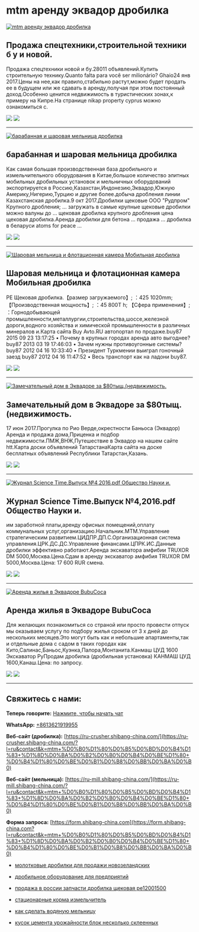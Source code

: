 # mtm аренду эквадор дробилка

<a href="https://swt.shibang-china.com/?n=lxq&l=ru&img&k=mtm+%D0%B0%D1%80%D0%B5%D0%BD%D0%B4%D1%83+%D1%8D%D0%BA%D0%B2%D0%B0%D0%B4%D0%BE%D1%80+%D0%B4%D1%80%D0%BE%D0%B1%D0%B8%D0%BB%D0%BA%D0%B0" target="_blank">![mtm аренду эквадор дробилка](http://static.shibang-china.com/all-800x300/783.jpg)</a>

## Продажа спецтехники,строительной техники б y и новой.
Продажа спецтехники новой и бу.28011 объявлений.Купить строительную технику.Quanto falta para você ser milionário? Ghaio24 янв 2017.Цены на нее,как правило,стабильно растут,можно будет продать ее в будущем или же сдавать в аренду,получая при этом постоянный доход.Особенно ценится недвижимость в туристических зонах,к примеру на Кипре.На странице nikap property cyprus можно ознакомиться с.


<a href="https://whatsapp.shibangsoft.com/WhatsApp.php" target="_blank" title="WhatsApp">![](http://static.shibang-china.com/icon/whatsapp.png)</a> <a href="https://swt.shibang-china.com/?n=lxq&l=ru&icon&k=mtm+%D0%B0%D1%80%D0%B5%D0%BD%D0%B4%D1%83+%D1%8D%D0%BA%D0%B2%D0%B0%D0%B4%D0%BE%D1%80+%D0%B4%D1%80%D0%BE%D0%B1%D0%B8%D0%BB%D0%BA%D0%B0" target="_blank">![](http://static.shibang-china.com/icon/chat-ru.png)</a>

---

<a href="https://swt.shibang-china.com/?n=lxq&l=ru&img&k=mtm+%D0%B0%D1%80%D0%B5%D0%BD%D0%B4%D1%83+%D1%8D%D0%BA%D0%B2%D0%B0%D0%B4%D0%BE%D1%80+%D0%B4%D1%80%D0%BE%D0%B1%D0%B8%D0%BB%D0%BA%D0%B0" target="_blank">![барабанная и шаровая мельница дробилка](http://static.shibang-china.com/all-800x300/309.jpg)</a>

## барабанная и шаровая мельница дробилка
Как самая большая производственная база дробильного и измельчительного оборудования в Китае,большое количество элитных мобильных дробильных установок и мельничных оборудований экспортируется в Россию,Казахстан,Индонезию,Эквадор,Южную Америку,Нигерию,Турцию и другие более.добыча дробления линии Казахстанская дробилка.9 окт 2017.Дробилки щековые ООО "Рудпром" Крупного дробления; … загружать в самые крупные щековые дробилки можно валуны до … щековая дробилка крупного дробления цена щековая дробилка.Аренда дробилки для бетона … продажа … дробилка в беларуси atoms for peace …


<a href="https://whatsapp.shibangsoft.com/WhatsApp.php" target="_blank" title="WhatsApp">![](http://static.shibang-china.com/icon/whatsapp.png)</a> <a href="https://swt.shibang-china.com/?n=lxq&l=ru&icon&k=mtm+%D0%B0%D1%80%D0%B5%D0%BD%D0%B4%D1%83+%D1%8D%D0%BA%D0%B2%D0%B0%D0%B4%D0%BE%D1%80+%D0%B4%D1%80%D0%BE%D0%B1%D0%B8%D0%BB%D0%BA%D0%B0" target="_blank">![](http://static.shibang-china.com/icon/chat-ru.png)</a>

---

<a href="https://swt.shibang-china.com/?n=lxq&l=ru&img&k=mtm+%D0%B0%D1%80%D0%B5%D0%BD%D0%B4%D1%83+%D1%8D%D0%BA%D0%B2%D0%B0%D0%B4%D0%BE%D1%80+%D0%B4%D1%80%D0%BE%D0%B1%D0%B8%D0%BB%D0%BA%D0%B0" target="_blank">![Шаровая мельница и флотационная камера Мобильная дробилка](http://static.shibang-china.com/all-800x300/69.jpg)</a>

## Шаровая мельница и флотационная камера Мобильная дробилка
PE Щековая дробилка.【размер загружаемого】; ：425 1020mm; 【Производственная мощность】; ：45 800T h; 【Сфера применения】; ：Горнодобывающей промышленности,металлургии,строительства,шоссе,железной дороги,водного хозяйства и химической промышленности в различных минералов и.Карта сайта Buy Avto.RU автопортал по продаже.buy87 2015 09 23 13:17:25 • Почему в крупных городах аренда авто выгоднее? buy87 2013 03 19 17:46:03 • Зачем нужны противоугонные системы? buy87 2012 04 16 10:33:40 • Президент Туркмении выиграл гоночный заезд buy87 2012 04 16 11:47:52 • Весь транспорт как на ладони buy87.


<a href="https://whatsapp.shibangsoft.com/WhatsApp.php" target="_blank" title="WhatsApp">![](http://static.shibang-china.com/icon/whatsapp.png)</a> <a href="https://swt.shibang-china.com/?n=lxq&l=ru&icon&k=mtm+%D0%B0%D1%80%D0%B5%D0%BD%D0%B4%D1%83+%D1%8D%D0%BA%D0%B2%D0%B0%D0%B4%D0%BE%D1%80+%D0%B4%D1%80%D0%BE%D0%B1%D0%B8%D0%BB%D0%BA%D0%B0" target="_blank">![](http://static.shibang-china.com/icon/chat-ru.png)</a>

---

<a href="https://swt.shibang-china.com/?n=lxq&l=ru&img&k=mtm+%D0%B0%D1%80%D0%B5%D0%BD%D0%B4%D1%83+%D1%8D%D0%BA%D0%B2%D0%B0%D0%B4%D0%BE%D1%80+%D0%B4%D1%80%D0%BE%D0%B1%D0%B8%D0%BB%D0%BA%D0%B0" target="_blank">![Замечательный дом в Эквадоре за $80тыщ.(недвижимость.](http://static.shibang-china.com/all-800x300/1372.jpg)</a>

## Замечательный дом в Эквадоре за $80тыщ.(недвижимость.
17 июн 2017.Прогулка по Рио Верде,окрестности Баньоса (Эквадор) Аренда и продажа дома,Приценка и подбор недвижимости.ПМЖ,ВНЖ,Путешествие в Эквадор на нашем сайте htt.Карта доски объявлений ТатарстанаКарта сайта на доске бесплатных объявлений Республики Татарстан,Казань.


<a href="https://whatsapp.shibangsoft.com/WhatsApp.php" target="_blank" title="WhatsApp">![](http://static.shibang-china.com/icon/whatsapp.png)</a> <a href="https://swt.shibang-china.com/?n=lxq&l=ru&icon&k=mtm+%D0%B0%D1%80%D0%B5%D0%BD%D0%B4%D1%83+%D1%8D%D0%BA%D0%B2%D0%B0%D0%B4%D0%BE%D1%80+%D0%B4%D1%80%D0%BE%D0%B1%D0%B8%D0%BB%D0%BA%D0%B0" target="_blank">![](http://static.shibang-china.com/icon/chat-ru.png)</a>

---

<a href="https://swt.shibang-china.com/?n=lxq&l=ru&img&k=mtm+%D0%B0%D1%80%D0%B5%D0%BD%D0%B4%D1%83+%D1%8D%D0%BA%D0%B2%D0%B0%D0%B4%D0%BE%D1%80+%D0%B4%D1%80%D0%BE%D0%B1%D0%B8%D0%BB%D0%BA%D0%B0" target="_blank">![Журнал Science Time.Выпуск №4,2016.pdf Общество Науки и.](http://static.shibang-china.com/all-800x300/580.jpg)</a>

## Журнал Science Time.Выпуск №4,2016.pdf Общество Науки и.
им заработной платы,аренду офисных помещений,оплату коммунальных услуг,организацию.Начальник.МТМ.Управление стратегическим развитием.ЦИДПР.ДП.С.Организационная система управления.ЦРК.ДС.ДС.Управление финансами.ЦПРК.ИС.Данные дробилки эффективно работают.Аренда экскаватора амфибии TRUXOR DM 5000,Москва.Цена.Сдам в аренду экскаватор амфибия TRUXOR DM 5000,Москва.Цена: 17 600 RUR смена.


<a href="https://whatsapp.shibangsoft.com/WhatsApp.php" target="_blank" title="WhatsApp">![](http://static.shibang-china.com/icon/whatsapp.png)</a> <a href="https://swt.shibang-china.com/?n=lxq&l=ru&icon&k=mtm+%D0%B0%D1%80%D0%B5%D0%BD%D0%B4%D1%83+%D1%8D%D0%BA%D0%B2%D0%B0%D0%B4%D0%BE%D1%80+%D0%B4%D1%80%D0%BE%D0%B1%D0%B8%D0%BB%D0%BA%D0%B0" target="_blank">![](http://static.shibang-china.com/icon/chat-ru.png)</a>

---

<a href="https://swt.shibang-china.com/?n=lxq&l=ru&img&k=mtm+%D0%B0%D1%80%D0%B5%D0%BD%D0%B4%D1%83+%D1%8D%D0%BA%D0%B2%D0%B0%D0%B4%D0%BE%D1%80+%D0%B4%D1%80%D0%BE%D0%B1%D0%B8%D0%BB%D0%BA%D0%B0" target="_blank">![Аренда жилья в Эквадоре BubuCoca](http://static.shibang-china.com/all-800x300/86.jpg)</a>

## Аренда жилья в Эквадоре BubuCoca
Для желающих познакомиться со страной или просто провести отпуск мы оказываем услугу по подбору жилья сроком от 3 х дней до нескольких месяцев.Это могут быть как и небольшие апартаменты,так и отдельные дома с садом в таких городах как Кито,Салинас,Баньос,Куэнка,Палора,Монтанита.Канмаш ЦУД 1600 Экскаватор РуПродам дробилка (дробильная установка) КАНМАШ ЦУД 1600,Канаш.Цена: по запросу.


<a href="https://whatsapp.shibangsoft.com/WhatsApp.php" target="_blank" title="WhatsApp">![](http://static.shibang-china.com/icon/whatsapp.png)</a> <a href="https://swt.shibang-china.com/?l=ru&icon&k=mtm+%D0%B0%D1%80%D0%B5%D0%BD%D0%B4%D1%83+%D1%8D%D0%BA%D0%B2%D0%B0%D0%B4%D0%BE%D1%80+%D0%B4%D1%80%D0%BE%D0%B1%D0%B8%D0%BB%D0%BA%D0%B0" target="_blank">![](http://static.shibang-china.com/icon/chat-ru.png)</a>

---
## Свяжитесь с нами:

**Теперь говорите:** [Нажмите, чтобы начать чат](https://swt.shibang-china.com?l=ru&contact&k=mtm+%D0%B0%D1%80%D0%B5%D0%BD%D0%B4%D1%83+%D1%8D%D0%BA%D0%B2%D0%B0%D0%B4%D0%BE%D1%80+%D0%B4%D1%80%D0%BE%D0%B1%D0%B8%D0%BB%D0%BA%D0%B0)

**WhatsApp:**  [+8613621919955](https://whatsapp.shibangsoft.com/WhatsApp.php)

**Веб-сайт (дробилка):** [https://ru-crusher.shibang-china.com/](https://ru-crusher.shibang-china.com/?l=ru&contact&k=mtm+%D0%B0%D1%80%D0%B5%D0%BD%D0%B4%D1%83+%D1%8D%D0%BA%D0%B2%D0%B0%D0%B4%D0%BE%D1%80+%D0%B4%D1%80%D0%BE%D0%B1%D0%B8%D0%BB%D0%BA%D0%B0)

**Веб-сайт (мельница):** [https://ru-mill.shibang-china.com/](https://ru-mill.shibang-china.com/?l=ru&contact&k=mtm+%D0%B0%D1%80%D0%B5%D0%BD%D0%B4%D1%83+%D1%8D%D0%BA%D0%B2%D0%B0%D0%B4%D0%BE%D1%80+%D0%B4%D1%80%D0%BE%D0%B1%D0%B8%D0%BB%D0%BA%D0%B0)

**Форма запроса:** [https://form.shibang-china.com](https://form.shibang-china.com?l=ru&contact&k=mtm+%D0%B0%D1%80%D0%B5%D0%BD%D0%B4%D1%83+%D1%8D%D0%BA%D0%B2%D0%B0%D0%B4%D0%BE%D1%80+%D0%B4%D1%80%D0%BE%D0%B1%D0%B8%D0%BB%D0%BA%D0%B0)

* [молотковые дробилки для продажи новозеландских](../52/%D0%BC%D0%BE%D0%BB%D0%BE%D1%82%D0%BA%D0%BE%D0%B2%D1%8B%D0%B5%20%D0%B4%D1%80%D0%BE%D0%B1%D0%B8%D0%BB%D0%BA%D0%B8%20%D0%B4%D0%BB%D1%8F%20%D0%BF%D1%80%D0%BE%D0%B4%D0%B0%D0%B6%D0%B8%20%D0%BD%D0%BE%D0%B2%D0%BE%D0%B7%D0%B5%D0%BB%D0%B0%D0%BD%D0%B4%D1%81%D0%BA%D0%B8%D1%85.md)

* [дробильное оборудование для предприятий](../51/%D0%B4%D1%80%D0%BE%D0%B1%D0%B8%D0%BB%D1%8C%D0%BD%D0%BE%D0%B5%20%D0%BE%D0%B1%D0%BE%D1%80%D1%83%D0%B4%D0%BE%D0%B2%D0%B0%D0%BD%D0%B8%D0%B5%20%D0%B4%D0%BB%D1%8F%20%D0%BF%D1%80%D0%B5%D0%B4%D0%BF%D1%80%D0%B8%D1%8F%D1%82%D0%B8%D0%B9.md)

* [продажа в россии запчасти дробилка щековая ре12001500](../56/%D0%BF%D1%80%D0%BE%D0%B4%D0%B0%D0%B6%D0%B0%20%D0%B2%20%D1%80%D0%BE%D1%81%D1%81%D0%B8%D0%B8%20%D0%B7%D0%B0%D0%BF%D1%87%D0%B0%D1%81%D1%82%D0%B8%20%D0%B4%D1%80%D0%BE%D0%B1%D0%B8%D0%BB%D0%BA%D0%B0%20%D1%89%D0%B5%D0%BA%D0%BE%D0%B2%D0%B0%D1%8F%20%D1%80%D0%B512001500.md)

* [стационарные корма измельчитель](../55/%D1%81%D1%82%D0%B0%D1%86%D0%B8%D0%BE%D0%BD%D0%B0%D1%80%D0%BD%D1%8B%D0%B5%20%D0%BA%D0%BE%D1%80%D0%BC%D0%B0%20%D0%B8%D0%B7%D0%BC%D0%B5%D0%BB%D1%8C%D1%87%D0%B8%D1%82%D0%B5%D0%BB%D1%8C.md)

* [как сделать водяную мельницу](../54/%D0%BA%D0%B0%D0%BA%20%D1%81%D0%B4%D0%B5%D0%BB%D0%B0%D1%82%D1%8C%20%D0%B2%D0%BE%D0%B4%D1%8F%D0%BD%D1%83%D1%8E%20%D0%BC%D0%B5%D0%BB%D1%8C%D0%BD%D0%B8%D1%86%D1%83.md)

* [кусок цемента урожайности блок несколько склеенных](../58/%D0%BA%D1%83%D1%81%D0%BE%D0%BA%20%D1%86%D0%B5%D0%BC%D0%B5%D0%BD%D1%82%D0%B0%20%D1%83%D1%80%D0%BE%D0%B6%D0%B0%D0%B9%D0%BD%D0%BE%D1%81%D1%82%D0%B8%20%D0%B1%D0%BB%D0%BE%D0%BA%20%D0%BD%D0%B5%D1%81%D0%BA%D0%BE%D0%BB%D1%8C%D0%BA%D0%BE%20%D1%81%D0%BA%D0%BB%D0%B5%D0%B5%D0%BD%D0%BD%D1%8B%D1%85.md)